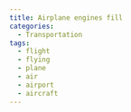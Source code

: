 ```yaml
---
title: Airplane engines fill
categories:
  - Transportation
tags:
  - flight
  - flying
  - plane
  - air
  - airport
  - aircraft
---
```

